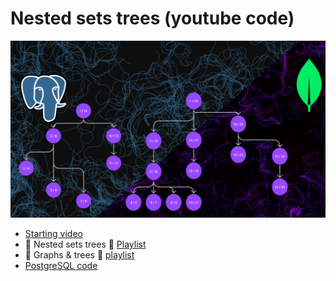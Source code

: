 # Nested sets trees (youtube code)

<img src="./thumbnail.png" />

- [Starting video](https://youtu.be/MJIosbfiUs4)
- 🐉 Nested sets trees 🐉 [Playlist](https://youtube.com/playlist?list=PLM0LBHjz37LUgOrslWOJ2RcIJvWtxKIIz)
- 🔱 Graphs & trees 🔱 [playlist](https://youtube.com/playlist?list=PLM0LBHjz37LVCh8zn3vH5xMobpTS7mhmY)
- [PostgreSQL code](./nested_sets_postgresql/)
